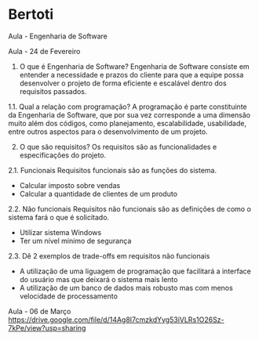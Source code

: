 # Bertoti
Aula - Engenharia de Software

Aula - 24 de Fevereiro
1. O que é Engenharia de Software?
Engenharia de Software consiste em entender a necessidade e prazos do cliente para que a equipe possa desenvolver o projeto de forma eficiente e escalável dentro dos requisitos passados.

1.1. Qual a relação com programação?
A programação é parte constituinte da Engenharia de Software, que por sua vez corresponde a uma dimensão muito além dos códigos, como planejamento, escalabilidade, usabilidade, entre outros aspectos para o desenvolvimento de um projeto.

2. O que são requisitos?
Os requisitos são as funcionalidades e especificações do projeto.

2.1. Funcionais
Requisitos funcionais são as funções do sistema.
- Calcular imposto sobre vendas
- Calcular a quantidade de clientes de um produto

2.2. Não funcionais
Requisitos não funcionais são as definições de como o sistema fará o que é solicitado.
- Utilizar sistema Windows
- Ter um nível mínimo de segurança

2.3. Dê 2 exemplos de trade-offs em requisitos não funcionais
- A utilização de uma liguagem de programação que facilitará a interface do usuário mas que deixará o sistema mais lento
- A utilização de um banco de dados mais robusto mas com menos velocidade de processamento

Aula - 06 de Março
https://drive.google.com/file/d/14Ag8I7cmzkdYyg53iVLRs1O26Sz-7kPe/view?usp=sharing
